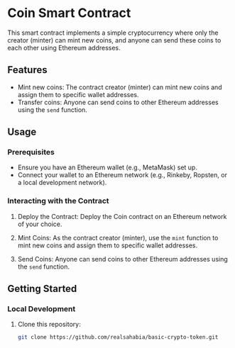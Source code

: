 # Coin Smart Contract

This smart contract implements a simple cryptocurrency where only the creator (minter) can mint new coins, and anyone can send these coins to each other using Ethereum addresses.

## Features

- Mint new coins: The contract creator (minter) can mint new coins and assign them to specific wallet addresses.
- Transfer coins: Anyone can send coins to other Ethereum addresses using the `send` function.

## Usage

### Prerequisites

- Ensure you have an Ethereum wallet (e.g., MetaMask) set up.
- Connect your wallet to an Ethereum network (e.g., Rinkeby, Ropsten, or a local development network).

### Interacting with the Contract

1. Deploy the Contract: Deploy the Coin contract on an Ethereum network of your choice.

2. Mint Coins: As the contract creator (minter), use the `mint` function to mint new coins and assign them to specific wallet addresses.

3. Send Coins: Anyone can send coins to other Ethereum addresses using the `send` function.

## Getting Started

### Local Development

1. Clone this repository:

   ```bash
   git clone https://github.com/realsahabia/basic-crypto-token.git
